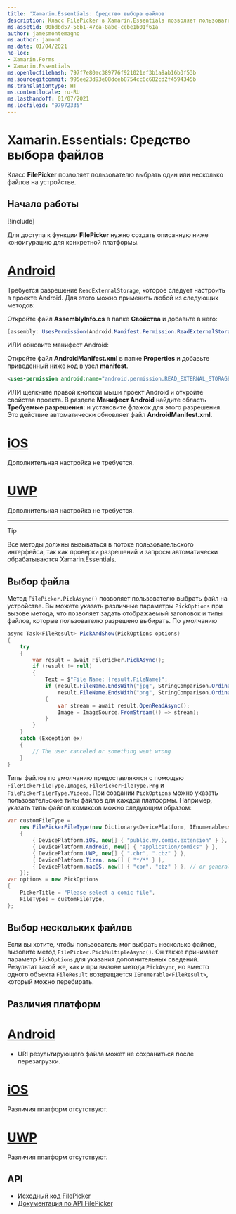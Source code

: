 ```yaml
---
title: 'Xamarin.Essentials: Средство выбора файлов'
description: Класс FilePicker в Xamarin.Essentials позволяет пользователю выбрать один или несколько файлов на устройстве.
ms.assetid: 00bdbd57-56b1-47ca-8abe-cebe1b01f61a
author: jamesmontemagno
ms.author: jamont
ms.date: 01/04/2021
no-loc:
- Xamarin.Forms
- Xamarin.Essentials
ms.openlocfilehash: 797f7e80ac389776f921021ef3b1a9ab16b3f53b
ms.sourcegitcommit: 995ee23d93e08dceb8754cc6c682cd2f4594345b
ms.translationtype: HT
ms.contentlocale: ru-RU
ms.lasthandoff: 01/07/2021
ms.locfileid: "97972335"
---
```

# <a name="no-locxamarinessentials-file-picker"></a>Xamarin.Essentials: Средство выбора файлов

Класс **FilePicker** позволяет пользователю выбрать один или несколько файлов на устройстве.

## <a name="get-started"></a>Начало работы

[!include[](~/essentials/includes/get-started.md)]

Для доступа к функции **FilePicker** нужно создать описанную ниже конфигурацию для конкретной платформы.

# <a name="android"></a>[Android](#tab/android)

Требуется разрешение `ReadExternalStorage`, которое следует настроить в проекте Android. Для этого можно применить любой из следующих методов:

Откройте файл **AssemblyInfo.cs** в папке **Свойства** и добавьте в него:

```csharp
[assembly: UsesPermission(Android.Manifest.Permission.ReadExternalStorage)]
```

ИЛИ обновите манифест Android:

Откройте файл **AndroidManifest.xml** в папке **Properties** и добавьте приведенный ниже код в узел **manifest**.

```xml
<uses-permission android:name="android.permission.READ_EXTERNAL_STORAGE" />
```

ИЛИ щелкните правой кнопкой мыши проект Android и откройте свойства проекта. В разделе **Манифест Android** найдите область **Требуемые разрешения:** и установите флажок для этого разрешения. Это действие автоматически обновляет файл **AndroidManifest.xml**.

# <a name="ios"></a>[iOS](#tab/ios)

Дополнительная настройка не требуется.

# <a name="uwp"></a>[UWP](#tab/uwp)

Дополнительная настройка не требуется.

-----

> [!TIP]
> Все методы должны вызываться в потоке пользовательского интерфейса, так как проверки разрешений и запросы автоматически обрабатываются Xamarin.Essentials.

## <a name="pick-file"></a>Выбор файла

Метод `FilePicker.PickAsync()` позволяет пользователю выбрать файл на устройстве. Вы можете указать различные параметры `PickOptions` при вызове метода, что позволяет задать отображаемый заголовок и типы файлов, которые пользователю разрешено выбирать. По умолчанию 

```csharp
async Task<FileResult> PickAndShow(PickOptions options)
{
    try
    {
        var result = await FilePicker.PickAsync();
        if (result != null)
        {
            Text = $"File Name: {result.FileName}";
            if (result.FileName.EndsWith("jpg", StringComparison.OrdinalIgnoreCase) ||
                result.FileName.EndsWith("png", StringComparison.OrdinalIgnoreCase))
            {
                var stream = await result.OpenReadAsync();
                Image = ImageSource.FromStream(() => stream);
            }
        }
    }
    catch (Exception ex)
    {
        // The user canceled or something went wrong
    }
}
```

Типы файлов по умолчанию предоставляются с помощью `FilePickerFileType.Images`, `FilePickerFileType.Png` и `FilePickerFilerType.Videos`. При создании `PickOptions` можно указать пользовательские типы файлов для каждой платформы. Например, указать типы файлов комиксов можно следующим образом:

```csharp
var customFileType =
    new FilePickerFileType(new Dictionary<DevicePlatform, IEnumerable<string>>
    {
        { DevicePlatform.iOS, new[] { "public.my.comic.extension" } }, // or general UTType values
        { DevicePlatform.Android, new[] { "application/comics" } },
        { DevicePlatform.UWP, new[] { ".cbr", ".cbz" } },
        { DevicePlatform.Tizen, new[] { "*/*" } },
        { DevicePlatform.macOS, new[] { "cbr", "cbz" } }, // or general UTType values
    });
var options = new PickOptions
{
    PickerTitle = "Please select a comic file",
    FileTypes = customFileType,
};
```

## <a name="pick-multiple-files"></a>Выбор нескольких файлов

Если вы хотите, чтобы пользователь мог выбрать несколько файлов, вызовите метод `FilePicker.PickMultipleAsync()`. Он также принимает параметр `PickOptions` для указания дополнительных сведений. Результат такой же, как и при вызове метода `PickAsync`, но вместо одного объекта `FileResult` возвращается `IEnumerable<FileResult>`, который можно перебирать.


## <a name="platform-differences"></a>Различия платформ

# <a name="android"></a>[Android](#tab/android)

- URI результирующего файла может не сохраниться после перезагрузки.

# <a name="ios"></a>[iOS](#tab/ios)

Различия платформ отсутствуют.

# <a name="uwp"></a>[UWP](#tab/uwp)

Различия платформ отсутствуют.

## <a name="api"></a>API

- [Исходный код FilePicker](https://github.com/xamarin/Essentials/tree/main/Xamarin.Essentials/FilePicker)
- [Документация по API FilePicker](xref:Xamarin.Essentials.FilePicker)
